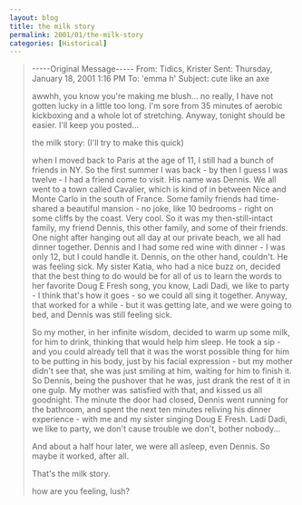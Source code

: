 ```yaml
---
layout: blog
title: the milk story
permalink: 2001/01/the-milk-story
categories: [Historical]
---
```


> -----Original Message-----
> From:    Tidics, Krister 
> Sent:    Thursday, January 18, 2001 1:16 PM
> To:    'emma h'
> Subject:    cute like an axe
> 
> awwhh, you know
> you're making me blush...
> no really, I have not gotten lucky in a little too long.
> I'm sore from 35 minutes of aerobic kickboxing and a whole lot of
> stretching.
> Anyway, tonight should be easier.
> I'll keep you posted...
> 
> the milk story: (I'll try to make this quick)
> 
> when I moved back to Paris at the age of 11, I still had a bunch of
> friends in NY.
> So the first summer I was back - by then I guess I was twelve  - I had a
> friend come to visit.
> His name was Dennis.
> We all went to a town called Cavalier, which is kind of in between Nice
> and Monte Carlo in the south of France.
> Some family friends had time-shared a beautiful mansion - no joke, like 10
> bedrooms - right on some cliffs by the coast.
> Very cool.
> So it was my then-still-intact family, my friend Dennis, this other
> family, and some of their friends.
> One night after hanging out all day at our private beach, we all had
> dinner together.
> Dennis and I had some red wine with dinner - I was only 12, but I could
> handle it.
> Dennis, on the other hand, couldn't. He was feeling sick.
> My sister Katia, who had a nice buzz on, decided that the best thing to do
> would be for all of us to learn the words to her favorite Doug E Fresh
> song, you know, Ladi Dadi, we like to party - I think that's how it goes -
> so we could all sing it together.
> Anyway, that worked for a while - but it was getting late, and we were
> going to bed, and Dennis was still feeling sick.
> 
> So my mother, in her infinite wisdom, decided to warm up some milk, for
> him to drink, thinking that would help him sleep.
> He took a sip - and you could already tell that it was the worst possible
> thing for him to be putting in his body, just by his facial expression -
> but my mother didn't see that, she was just smiling at him, waiting for
> him to finish it.
> So Dennis, being the pushover that he was, just drank the rest of it in
> one gulp. My mother was satisfied with that, and kissed us all goodnight.
> The minute the door had closed, Dennis went running for the bathroom, and
> spent the next ten minutes reliving his dinner experience - with me and my
> sister singing Doug E Fresh. Ladi Dadi, we like to party, we don't cause
> trouble we don't, bother nobody...
> 
> And about a half hour later, we were all asleep, even Dennis. So maybe it
> worked, after all.
> 
> That's the milk story.
> 
> 
> 
> how are you feeling, lush?
